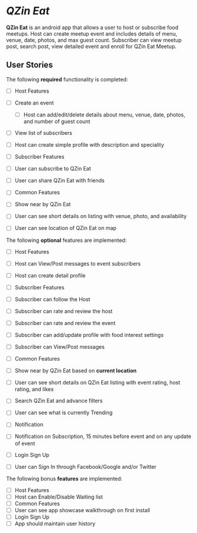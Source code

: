 # *QZin Eat*

**QZin Eat** is an android app that allows a user to host or subscribe food meetups. Host can create meetup event and includes details of menu, venue, date, photos, and max guest count. Subscriber can view meetup post, search post, view detailed event and enroll for QZin Eat Meetup.    

## User Stories

The following **required** functionality is completed:

* [ ] Host Features
 * [ ] Create an event 
   * [ ] Host can add/edit/delete details about menu, venue, date, photos, and number of guest count
 * [ ] View list of subscribers
 * [ ] Host can create simple profile with description and speciality 
* [ ] Subscriber Features
 * [ ] User can subscribe to QZin Eat
 * [ ] User can share QZin Eat with friends
* [ ] Common Features
 * [ ] Show near by QZin Eat 
 * [ ] User can see short details on listing with venue, photo, and availability
 * [ ] User can see location of QZin Eat on map  
 
    
The following **optional** features are implemented: 
 
* [ ] Host Features
 * [ ] Host can View/Post messages to event subscribers
 * [ ] Host can create detail profile
* [ ] Subscriber Features
 * [ ] Subscriber can follow the Host
 * [ ] Subscriber can rate and review the host
 * [ ] Subscriber can rate and review the event
 * [ ] Subscriber can add/update profile with food interest settings
 * [ ] Subscriber can View/Post messages
* [ ] Common Features
 * [ ] Show near by QZin Eat based on **current location**
 * [ ] User can see short details on QZin Eat listing with event rating, host rating, and likes
 * [ ] Search QZin Eat and advance filters
 * [ ] User can see what is currently Trending
 * [ ] Notification
  * [ ] Notification on Subscription, 15 minutes before event and on any update of event
 * [ ] Login Sign Up
  * [ ] User can Sign In through Facebook/Google and/or Twitter 
  
 
The following bonus **features** are implemented: 

* [ ] Host Features
 * [ ] Host can Enable/Disable Waiting list 
* [ ] Common Features
 * [ ] User can see app showcase walkthrough on first install
* [ ] Login Sign Up 
 * [ ] App should maintain user history
